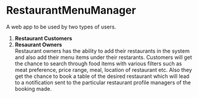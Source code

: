 # RestaurantMenuManager
A web app to be used by two types of users. 
1. **Restaurant Customers** 
2. **Resaurant Owners**   
Restaurant owners has the ability to add their restaurants in the system and also add their menu items under their restarants. 
Customers will get the chance to search through food items with various filters such as meat preference, price range, meal, location of restaurant etc.
Also they get the chance to book a table of the desired restaurant which will lead to a notification sent to the particular restaurant profile managers of the booking made.

